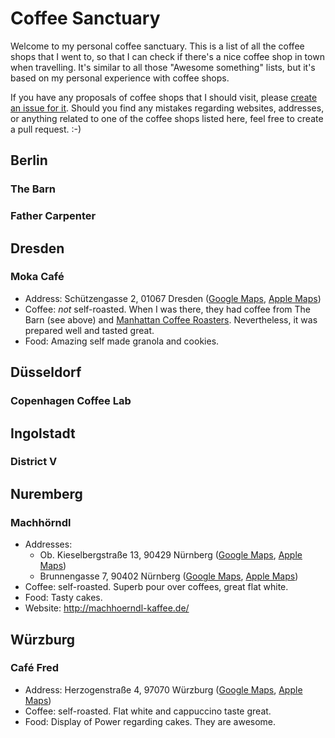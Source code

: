 # Coffee Sanctuary

Welcome to my personal coffee sanctuary. This is a list of all the coffee shops that I went to, so that I can check if there's a nice coffee shop in town when travelling. 
It's similar to all those "Awesome something" lists, but it's based on my personal experience with coffee shops. 

If you have any proposals of coffee shops that I should visit, please [create an issue for it](https://github.com/programming-wolf/coffee-sanctuary/issues/new). Should you find any mistakes regarding websites, addresses, or anything related to one of the coffee shops listed here, feel free to create a pull request. :-)

## Berlin
### The Barn


### Father Carpenter


## Dresden
### Moka Café
* Address: Schützengasse 2, 01067 Dresden ([Google Maps](https://goo.gl/maps/e2D4xYavoAg4JmBU8), [Apple Maps](https://maps.apple.com/?address=Sch%C3%BCtzengasse%202,%2001067%20Dresden,%20Germany&ll=51.054467,13.727288&q=Sch%C3%BCtzengasse%202))
* Coffee: _not_ self-roasted. When I was there, they had coffee from The Barn (see above) and [Manhattan Coffee Roasters](https://manhattancoffeeroasters.com). Nevertheless, it was prepared well and tasted great. 
* Food: Amazing self made granola and cookies.

## Düsseldorf
### Copenhagen Coffee Lab

## Ingolstadt
### District V

## Nuremberg
### Machhörndl
* Addresses:
  * Ob. Kieselbergstraße 13, 90429 Nürnberg ([Google Maps](https://goo.gl/maps/gLGqCtaBJ9U4N2Vt8), [Apple Maps](https://maps.apple.com/?address=Obere%20Kieselbergstra%C3%9Fe%2013,%2090429%20Nuremberg,%20Germany&ll=49.450121,11.060282&q=Obere%20Kieselbergstra%C3%9Fe%2013))
  * Brunnengasse 7, 90402 Nürnberg ([Google Maps](https://goo.gl/maps/r7WDnJyFm2Btjwzt7), [Apple Maps](https://maps.apple.com/?address=Brunnengasse%207,%2090402%20Nuremberg,%20Germany&ll=49.450373,11.076990&q=Brunnengasse%207))
* Coffee: self-roasted. Superb pour over coffees, great flat white.
* Food: Tasty cakes.
* Website: http://machhoerndl-kaffee.de/

## Würzburg
### Café Fred
* Address: Herzogenstraße 4, 97070 Würzburg ([Google Maps](https://goo.gl/maps/Ks7wnVgan7NpSyjW7), [Apple Maps](https://maps.apple.com/?address=Herzogenstra%C3%9Fe%204,%2097070%20W%C3%BCrzburg,%20Germany&ll=49.795478,9.932332&q=Herzogenstra%C3%9Fe%204))
* Coffee: self-roasted. Flat white and cappuccino taste great.
* Food: Display of Power regarding cakes. They are awesome.

